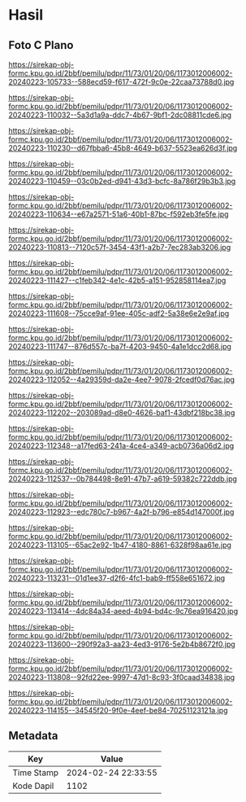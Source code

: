# Hasil

## Foto C Plano

https://sirekap-obj-formc.kpu.go.id/2bbf/pemilu/pdpr/11/73/01/20/06/1173012006002-20240223-105733--588ecd59-f617-472f-9c0e-22caa73788d0.jpg

https://sirekap-obj-formc.kpu.go.id/2bbf/pemilu/pdpr/11/73/01/20/06/1173012006002-20240223-110032--5a3d1a9a-ddc7-4b67-9bf1-2dc08811cde6.jpg

https://sirekap-obj-formc.kpu.go.id/2bbf/pemilu/pdpr/11/73/01/20/06/1173012006002-20240223-110230--d67fbba6-45b8-4649-b637-5523ea626d3f.jpg

https://sirekap-obj-formc.kpu.go.id/2bbf/pemilu/pdpr/11/73/01/20/06/1173012006002-20240223-110459--03c0b2ed-d941-43d3-bcfc-8a786f29b3b3.jpg

https://sirekap-obj-formc.kpu.go.id/2bbf/pemilu/pdpr/11/73/01/20/06/1173012006002-20240223-110634--e67a2571-51a6-40b1-87bc-f592eb3fe5fe.jpg

https://sirekap-obj-formc.kpu.go.id/2bbf/pemilu/pdpr/11/73/01/20/06/1173012006002-20240223-110813--7120c57f-3454-43f1-a2b7-7ec283ab3206.jpg

https://sirekap-obj-formc.kpu.go.id/2bbf/pemilu/pdpr/11/73/01/20/06/1173012006002-20240223-111427--c1feb342-4e1c-42b5-a151-952858114ea7.jpg

https://sirekap-obj-formc.kpu.go.id/2bbf/pemilu/pdpr/11/73/01/20/06/1173012006002-20240223-111608--75cce9af-91ee-405c-adf2-5a38e6e2e9af.jpg

https://sirekap-obj-formc.kpu.go.id/2bbf/pemilu/pdpr/11/73/01/20/06/1173012006002-20240223-111747--876d557c-ba7f-4203-9450-4a1e1dcc2d68.jpg

https://sirekap-obj-formc.kpu.go.id/2bbf/pemilu/pdpr/11/73/01/20/06/1173012006002-20240223-112052--4a29359d-da2e-4ee7-9078-2fcedf0d76ac.jpg

https://sirekap-obj-formc.kpu.go.id/2bbf/pemilu/pdpr/11/73/01/20/06/1173012006002-20240223-112202--203089ad-d8e0-4626-baf1-43dbf218bc38.jpg

https://sirekap-obj-formc.kpu.go.id/2bbf/pemilu/pdpr/11/73/01/20/06/1173012006002-20240223-112348--a17fed63-241a-4ce4-a349-acb0736a06d2.jpg

https://sirekap-obj-formc.kpu.go.id/2bbf/pemilu/pdpr/11/73/01/20/06/1173012006002-20240223-112537--0b784498-8e91-47b7-a619-59382c722ddb.jpg

https://sirekap-obj-formc.kpu.go.id/2bbf/pemilu/pdpr/11/73/01/20/06/1173012006002-20240223-112923--edc780c7-b967-4a2f-b796-e854d147000f.jpg

https://sirekap-obj-formc.kpu.go.id/2bbf/pemilu/pdpr/11/73/01/20/06/1173012006002-20240223-113105--65ac2e92-1b47-4180-8861-6328f98aa61e.jpg

https://sirekap-obj-formc.kpu.go.id/2bbf/pemilu/pdpr/11/73/01/20/06/1173012006002-20240223-113231--01d1ee37-d2f6-4fc1-bab9-ff558e651672.jpg

https://sirekap-obj-formc.kpu.go.id/2bbf/pemilu/pdpr/11/73/01/20/06/1173012006002-20240223-113414--4dc84a34-aeed-4b94-bd4c-9c76ea916420.jpg

https://sirekap-obj-formc.kpu.go.id/2bbf/pemilu/pdpr/11/73/01/20/06/1173012006002-20240223-113600--290f92a3-aa23-4ed3-9176-5e2b4b8672f0.jpg

https://sirekap-obj-formc.kpu.go.id/2bbf/pemilu/pdpr/11/73/01/20/06/1173012006002-20240223-113808--92fd22ee-9997-47d1-8c93-3f0caad34838.jpg

https://sirekap-obj-formc.kpu.go.id/2bbf/pemilu/pdpr/11/73/01/20/06/1173012006002-20240223-114155--34545f20-9f0e-4eef-be84-70251123121a.jpg


## Metadata

| Key        | Value               |
| ---------- | ------------------- |
| Time Stamp | 2024-02-24 22:33:55 |
| Kode Dapil | 1102                |



